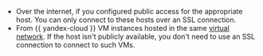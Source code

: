 * Over the internet, if you configured public access for the appropriate host. You can only connect to these hosts over an SSL connection.
* From {{ yandex-cloud }} VM instances hosted in the same [virtual network](../../vpc/concepts/network.md). If the host isn't publicly available, you don't need to use an SSL connection to connect to such VMs.

